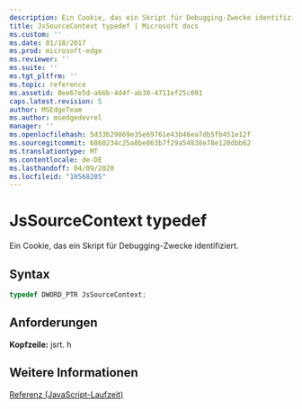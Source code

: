 ```yaml
---
description: Ein Cookie, das ein Skript für Debugging-Zwecke identifiziert.
title: JsSourceContext typedef | Microsoft docs
ms.custom: ''
ms.date: 01/18/2017
ms.prod: microsoft-edge
ms.reviewer: ''
ms.suite: ''
ms.tgt_pltfrm: ''
ms.topic: reference
ms.assetid: 0ee67e5d-a66b-4d4f-ab30-4711ef25c091
caps.latest.revision: 5
author: MSEdgeTeam
ms.author: msedgedevrel
manager: ''
ms.openlocfilehash: 5d33b29869e35e69761e43b46ea7db5fb451e12f
ms.sourcegitcommit: 6860234c25a8be863b7f29a54838e78e120dbb62
ms.translationtype: MT
ms.contentlocale: de-DE
ms.lasthandoff: 04/09/2020
ms.locfileid: "10568205"
---
```

# JsSourceContext typedef
Ein Cookie, das ein Skript für Debugging-Zwecke identifiziert.  
  
## Syntax  
  
```cpp  
typedef DWORD_PTR JsSourceContext;  
```  
  
## Anforderungen  
 **Kopfzeile:** jsrt. h  
  
## Weitere Informationen  
 [Referenz (JavaScript-Laufzeit)](../chakra-hosting/reference-javascript-runtime.md)